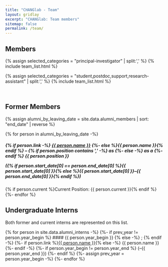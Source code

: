 ```yaml
---
title: "CHANGlab - Team"
layout: gridlay
excerpt: "CHANGlab: Team members"
sitemap: false
permalink: /team/
---
```


## Members

{% assign selected_categories = "principal-investigator" | split:',' %}
{% include team_list.html %}

{% assign selected_categories = "student,postdoc,support,research-assistant" | split:',' %}
{% include team_list.html %}

<br/>

## Former Members

{% assign alumni_by_leaving_date = site.data.alumni_members | sort: "end_date" | reverse %}

<div id="alumni_list">
{% for person in alumni_by_leaving_date -%}
<div>
<h5>{% if person.link -%}
<a href="{{ site.url }}{{ site.baseurl }}/team/{{ person.link }}">{{ person.name }}</a>
{%- else %}{{ person.name }}{% endif %}
<span>–
{% if person.position contains ',' -%}
as
{%- else -%}
as a
{%- endif %}
{{ person.position }}

({% if person.start_date[0] == person.end_date[0] %}{{ person.start_date[0] }}{% else %}{{ person.start_date[0] }}–{{ person.end_date[0] }}{% endif %})
</span>
</h5>
<div class="current_position">
{% if person.current %}Current Position: {{ person.current }}{% endif %}
</div>
</div>
{%- endfor %}
</div>

## Undergraduate Interns

Both former and current interns are represented on this list.

<div id="intern_list">
{% for person in site.data.alumni_interns -%}
{%- if prev_year != person.year_begin %}
#### {{ person.year_begin }}
{% else -%}
;
{% endif -%}
{%- if person.link %}<a href="{{ site.url }}{{ site.baseurl }}/team/{{ person.link }}">{{ person.name }}</a>{% else -%}
{{ person.name }} 
{%- endif -%}
{%- if person.year_begin != person.year_end %}
(–{{ person.year_end }})
{%- endif %}
{%- assign prev_year = person.year_begin -%}
{%- endfor %}
</div>

<script>
$('body').on('click', '.member-list-item[data-href]', function(){
    if (window.location.hash) {
        window.location.hash = $(this).data('href');
    } else {
        window.location.href = $(this).data('href');
    }
})
</script>
